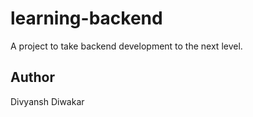# learning-backend

A project to take backend development to the next level.

## Author
Divyansh Diwakar
